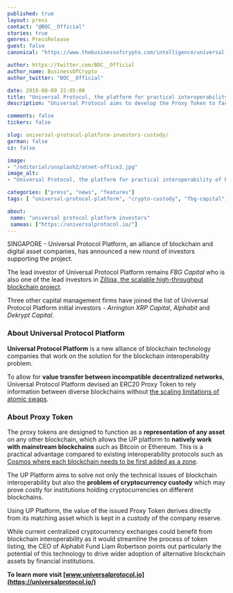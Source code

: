 ```yaml
---
published: true
layout: press
contact: "@BOC__Official"
stories: true
genres: PressRelease
guest: false
canonical: "https://www.thebusinessofcrypto.com/intelligence/universal-protocol-investors/"

author: https://twitter.com/BOC__Official
author_name: BusinessOfCrypto
author_twitter: "BOC__Official"

date: 2018-08-09 22:05:00
title: "Universal Protocol, the platform for practical interoperability of blockchains, gets backing of capital asset management firms"
description: "Universal Protocol aims to develop the Proxy Token to facilitate communication between any two blockchains, adding custodial services to attract institutional investors."

comments: false
tickers: false

slug: universal-protocol-platform-investors-custody/
german: false
cz: false

image:
- "/editorial/unsplash2/atnet-office2.jpg"
image_alt:
- "Universal Protocol, the platform for practical interoperability of blockchains, gets backing of capital asset management firms"

categories: ["press", "news", "features"]
tags: [ "universal-protocol-platform", "crypto-custody", "fbg-capital", "dekrypt-capital", "alphabit", "Arrington-XRP-Capital", "zilliqa"]

about:
 name: "universal protocol platform investors"
 sameas: ["https://universalprotocol.io/"]
---
```


SINGAPORE - Universal Protocol Platform, an alliance of blockchain and digital asset companies, has announced a new round of investors supporting the project.

The lead investor of Universal Protocol Platform remains *FBG Capital* who is also one of the lead investors in [Zilliqa, the scalable high-throughput blockchain project](https://www.thebusinessofcrypto.com/company/zilliqa/).

Three other capital management firms have joined the list of Universal Protocol Platform initial investors - *Arrington XRP Capital*, *Alphabit* and *Dekrypt Capital*.

### About Universal Protocol Platform

**Universal Protocol Platform** is a new alliance of blockchain technology companies that work on the solution for the blockchain interoperability problem.

To allow for **value transfer between incompatible decentralized networks**, Universal Protocol Platform devised an ERC20 Proxy Token to rely information between diverse blockchains without [the scaling limitations of atomic swaps](https://multicoin.capital/2018/01/27/opportunity-interoperable-chains-chains/).

### About Proxy Token

The proxy tokens are designed to function as a **representation of any asset** on any other blockchain, which allows the UP platform to **natively work with mainstream blockchains** such as Bitcoin or Ethereum. This is a practical advantage compared to existing interoperability protocols such as [Cosmos where each blockchain needs to be first added as a zone](https://towardsdatascience.com/blockchain-interoperability-33a1a55fe718).

The UP Platform aims to solve not only the technical issues of blockchain interoperability but also the **problem of cryptocurrency custody** which may prove costly for institutions holding cryptocurrencies on different blockchains.

Using UP Platform, the value of the issued Proxy Token derives directly from its matching asset which is kept in a custody of the company reserve.

While current centralized cryptocurrency exchanges could benefit from blockchain interoperability as it would streamline the process of token listing, the CEO of Alphabit Fund Liam Robertson points out particularly the potential of this technology to drive wider adoption of alternative blockchain assets by financial institutions.

**To learn more visit [www.universalprotocol.io](https://universalprotocol.io/)**
